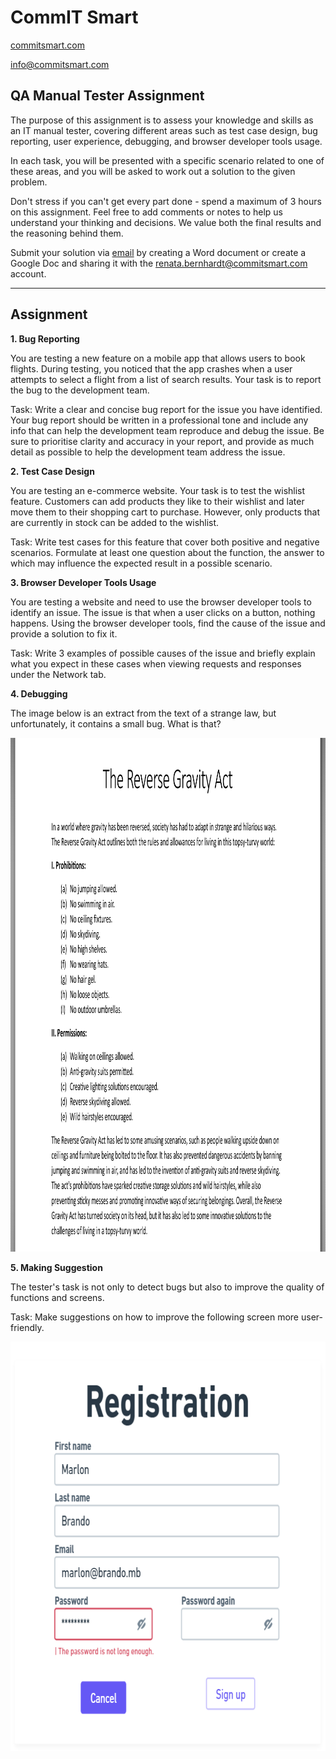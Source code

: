# CommIT Smart

[commitsmart.com](https://commitsmart.com)

[info@commitsmart.com](mailto:info@commitsmart.com)

## QA Manual Tester Assignment

The purpose of this assignment is to assess your knowledge and skills as an IT manual tester, covering different areas such as test case design, bug reporting, user experience, debugging, and browser developer tools usage.

In each task, you will be presented with a specific scenario related to one of these areas, and you will be asked to work out a solution to the given problem.

Don't stress if you can't get every part done - spend a maximum of 3 hours on this assignment. Feel free to add comments or notes to help us understand your thinking and decisions. We value both the final results and the reasoning behind them.

Submit your solution via [email](mailto:renata.bernhardt@commitsmart.com) by creating a Word document or create a Google Doc and sharing it with the renata.bernhardt@commitsmart.com account.

---

## Assignment

**1. Bug Reporting**

You are testing a new feature on a mobile app that allows users to book flights. During testing, you noticed that the app crashes when a user attempts to select a flight from a list of search results. Your task is to report the bug to the development team.

Task:
Write a clear and concise bug report for the issue you have identified. Your bug report should be written in a professional tone and include any info that can help the development team reproduce and debug the issue. Be sure to prioritise clarity and accuracy in your report, and provide as much detail as possible to help the development team address the issue.

**2. Test Case Design**

You are testing an e-commerce website. Your task is to test the wishlist feature. Customers can add products they like to their wishlist and later move them to their shopping cart to purchase. However, only products that are currently in stock can be added to the wishlist. 

Task:
Write test cases for this feature that cover both positive and negative scenarios. Formulate at least one question about the function, the answer to which may influence the expected result in a possible scenario.

**3. Browser Developer Tools Usage**

You are testing a website and need to use the browser developer tools to identify an issue. The issue is that when a user clicks on a button, nothing happens. Using the browser developer tools, find the cause of the issue and provide a solution to fix it. 

Task:
Write 3 examples of possible causes of the issue and briefly explain what you expect in these cases when viewing requests and responses under the Network tab. 

**4. Debugging**

The image below is an extract from the text of a strange law, but unfortunately, it contains a small bug. What is that?

<p align="center">
    <img style="max-width:100%" src="qa_homework_debugging.png" width="1024" height="822">
</p>

**5. Making Suggestion**

The tester's task is not only to detect bugs but also to improve the quality of functions and screens. 

Task:
Make suggestions on how to improve the following screen more user-friendly.

<p align="center">
    <img style="max-width:100%" src="qa_homework_suggestions.png" width="774" height="655">
</p>
